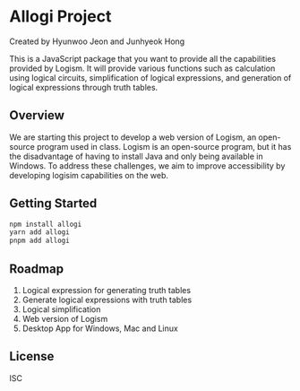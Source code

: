 # Allogi Project

Created by Hyunwoo Jeon and Junhyeok Hong

This is a JavaScript package that you want to provide all the capabilities provided by Logism. It will provide various functions such as calculation using logical circuits, simplification of logical expressions, and generation of logical expressions through truth tables.

## Overview

We are starting this project to develop a web version of Logism, an open-source program used in class. Logism is an open-source program, but it has the disadvantage of having to install Java and only being available in Windows. To address these challenges, we aim to improve accessibility by developing logisim capabilities on the web.

## Getting Started

```bash
npm install allogi
yarn add allogi
pnpm add allogi
```

## Roadmap

1. Logical expression for generating truth tables
2. Generate logical expressions with truth tables
3. Logical simplification
4. Web version of Logism
5. Desktop App for Windows, Mac and Linux

## License

ISC
